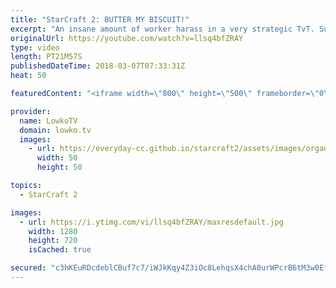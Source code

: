 ```yaml
---
title: "StarCraft 2: BUTTER MY BISCUIT!"
excerpt: "An insane amount of worker harass in a very strategic TvT. Subscribe for more videos: http://lowko.tv/youtube Macro Wars: https://goo.gl/1c32tn  Terran versus Terran is becoming more complicated by the day. In this professional match of StarCraft 2 I cast an epic game between Bunny and SpeCia;.  Support"
originalUrl: https://youtube.com/watch?v=llsq4bfZRAY
type: video
length: PT21M57S
publishedDateTime: 2018-03-07T07:33:31Z
heat: 50

featuredContent: "<iframe width=\"800\" height=\"500\" frameborder=\"0\" src=\"https://www.youtube.com/embed/llsq4bfZRAY\" allow=\"accelerometer; autoplay; encrypted-media; gyroscope; picture-in-picture\" allowfullscreen></iframe>"

provider:
  name: LowkoTV
  domain: lowko.tv
  images:
    - url: https://everyday-cc.github.io/starcraft2/assets/images/organizations/lowko.tv-50x50.jpg
      width: 50
      height: 50

topics:
  - StarCraft 2

images:
  - url: https://i.ytimg.com/vi/llsq4bfZRAY/maxresdefault.jpg
    width: 1280
    height: 720
    isCached: true

secured: "c3hKEuRDcdeblCBuf7c7/iWJkKqy4Z3iOc8LehqsX4chA0urWPcrB6tM3w0EfBjtx+MptzPs8wkrAvwoP6XVjAfW8NpbXVstVNWhhBLdyKjdz7O1OPJ063/uQqTDP+TjyXgiyI2ohePNWznIm3uJgYwVLnpd0BBV4wmcwJnem84ueHYgKM1182hk8XT3nuJxWL/N8i5bNE8cRCOa/AUycQtMkfEsJo7CZGLGPKdsALY3AvsHx0QOGKEnirKs2+WB/inBLQ95A0xULElltyuNmBLE4aL9FpH00mrf2/TcB6psRYnvlWF/M2eyruw03a5voLlodJ5BZN7r6MH3p8g+uynCf2LSXPKJ8FDTI4ZAHSILtdBbobpqME/v08TT3szv3BZ0xhU1ee5VscZcAIVu+5SHsqpWuKL1eVO4npe5tNg=;lWwhRk8GVK1RZVZstI89Dw=="
---
```


